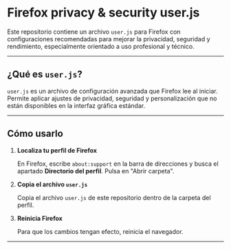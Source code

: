 # Firefox privacy & security user.js

Este repositorio contiene un archivo `user.js` para Firefox con configuraciones recomendadas para mejorar la privacidad, seguridad y rendimiento, especialmente orientado a uso profesional y técnico.

---

## ¿Qué es `user.js`?

`user.js` es un archivo de configuración avanzada que Firefox lee al iniciar. Permite aplicar ajustes de privacidad, seguridad y personalización que no están disponibles en la interfaz gráfica estándar.

---

## Cómo usarlo

1. **Localiza tu perfil de Firefox**

   En Firefox, escribe `about:support` en la barra de direcciones y busca el apartado **Directorio del perfil**. Pulsa en "Abrir carpeta".

2. **Copia el archivo `user.js`**

   Copia el archivo `user.js` de este repositorio dentro de la carpeta del perfil.

3. **Reinicia Firefox**

   Para que los cambios tengan efecto, reinicia el navegador.

---
